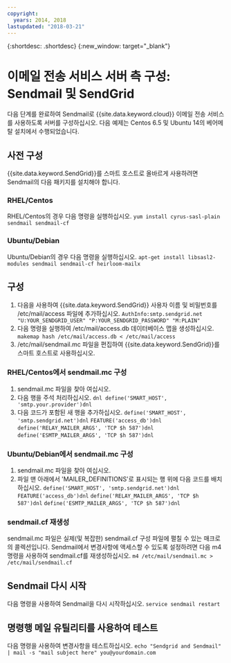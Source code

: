 ```yaml
---
copyright:
  years: 2014, 2018
lastupdated: "2018-03-21"
---
```


{:shortdesc: .shortdesc}
{:new_window: target="_blank"}

# 이메일 전송 서비스 서버 측 구성: Sendmail 및 SendGrid

다음 단계를 완료하여 Sendmail로 {{site.data.keyword.cloud}} 이메일 전송 서비스를 사용하도록
서버를 구성하십시오. 다음 예제는 Centos 6.5 및 Ubuntu 14의 베어메탈 설치에서 수행되었습니다.

## 사전 구성

{{site.data.keyword.SendGrid}}를 스마트 호스트로 올바르게 사용하려면 Sendmail의 다음 패키지를 설치해야 합니다.

### RHEL/Centos
RHEL/Centos의 경우 다음 명령을 실행하십시오.
`yum install cyrus-sasl-plain sendmail sendmail-cf`

### Ubuntu/Debian
Ubuntu/Debian의 경우 다음 명령을 실행하십시오.
`apt-get install libsasl2-modules sendmail sendmail-cf heirloom-mailx`

## 구성

1. 다음을 사용하여 {{site.data.keyword.SendGrid}} 사용자 이름 및 비밀번호를 /etc/mail/access 파일에 추가하십시오.
`AuthInfo:smtp.sendgrid.net "U:YOUR_SENDGRID_USER" "P:YOUR_SENDGRID_PASSWORD" "M:PLAIN"`
2. 다음 명령을 실행하여 /etc/mail/access.db 데이터베이스 맵을 생성하십시오.
`makemap hash /etc/mail/access.db < /etc/mail/access`
3. /etc/mail/sendmail.mc 파일을 편집하여 {{site.data.keyword.SendGrid}}를 스마트 호스트로 사용하십시오.

### RHEL/Centos에서 sendmail.mc 구성
1. sendmail.mc 파일을 찾아 여십시오.
2. 다음 행을 주석 처리하십시오.
`dnl define('SMART_HOST', 'smtp.your.provider')dnl`
3. 다음 코드가 포함된 새 행을 추가하십시오.
`define('SMART_HOST', 'smtp.sendgrid.net')dnl`
`FEATURE('access_db')dnl`
`define('RELAY_MAILER_ARGS', 'TCP $h 587')dnl`
`define('ESMTP_MAILER_ARGS', 'TCP $h 587')dnl`

### Ubuntu/Debian에서 sendmail.mc 구성
1. sendmail.mc 파일을 찾아 여십시오.
2. 파일 맨 아래에서 'MAILER_DEFINITIONS'로 표시되는 행 위에 다음 코드를 배치하십시오.
`define('SMART_HOST', 'smtp.sendgrid.net')dnl`
`FEATURE('access_db')dnl`
`define('RELAY_MAILER_ARGS', 'TCP $h 587')dnl`
`define('ESMTP_MAILER_ARGS', 'TCP $h 587')dnl`

### sendmail.cf 재생성
sendmail.mc 파일은 실제(및 복잡한) sendmail.cf 구성 파일에 펼칠 수 있는 매크로의 콜렉션입니다. Sendmail에서 변경사항에 액세스할 수 있도록 설정하려면 다음 m4 명령을 사용하여 sendmail.cf를 재생성하십시오.
`m4 /etc/mail/sendmail.mc > /etc/mail/sendmail.cf`

## Sendmail 다시 시작
다음 명령을 사용하여 Sendmail을 다시 시작하십시오.
`service sendmail restart`

## 명령행 메일 유틸리티를 사용하여 테스트
다음 명령을 사용하여 변경사항을 테스트하십시오.
`echo "Sendgrid and Sendmail" | mail -s "mail subject here" you@yourdomain.com`
